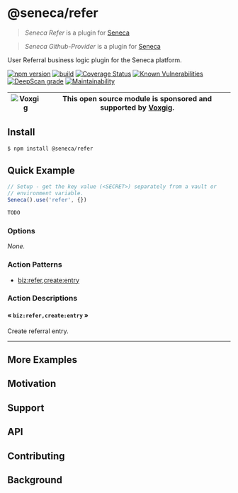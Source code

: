 # @seneca/refer

> _Seneca Refer_ is a plugin for [Seneca](http://senecajs.org)

> _Seneca Github-Provider_ is a plugin for [Seneca](http://senecajs.org)

User Referral business logic plugin for the Seneca platform.

[![npm version](https://img.shields.io/npm/v/@seneca/refer.svg)](https://npmjs.com/package/@seneca/refer)
[![build](https://github.com/senecajs/seneca-refer/actions/workflows/build.yml/badge.svg)](https://github.com/senecajs/seneca-refer/actions/workflows/build.yml)
[![Coverage Status](https://coveralls.io/repos/github/senecajs/seneca-refer/badge.svg?branch=main)](https://coveralls.io/github/senecajs/seneca-refer?branch=main)
[![Known Vulnerabilities](https://snyk.io/test/github/senecajs/seneca-refer/badge.svg)](https://snyk.io/test/github/senecajs/seneca-refer)
[![DeepScan grade](https://deepscan.io/api/teams/5016/projects/19462/branches/505954/badge/grade.svg)](https://deepscan.io/dashboard#view=project&tid=5016&pid=19462&bid=505954)
[![Maintainability](https://api.codeclimate.com/v1/badges/f76e83896b731bb5d609/maintainability)](https://codeclimate.com/github/senecajs/seneca-refer/maintainability)

| ![Voxgig](https://www.voxgig.com/res/img/vgt01r.png) | This open source module is sponsored and supported by [Voxgig](https://www.voxgig.com). |
| ---------------------------------------------------- | --------------------------------------------------------------------------------------- |

## Install

```sh
$ npm install @seneca/refer
```

## Quick Example

```js
// Setup - get the key value (<SECRET>) separately from a vault or
// environment variable.
Seneca().use('refer', {})

TODO
```

<!--START:options-->

### Options

_None._

<!--END:options-->

<!--START:action-list-->

### Action Patterns

- [biz:refer,create:entry](#-bizrefercreateentry-)

<!--END:action-list-->

<!--START:action-desc-->

### Action Descriptions

#### &laquo; `biz:refer,create:entry` &raquo;

Create referral entry.

---

<!--END:action-desc-->

## More Examples

## Motivation

## Support

## API

## Contributing

## Background
